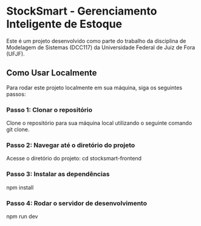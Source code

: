 # StockSmart - Gerenciamento Inteligente de Estoque

Este é um projeto desenvolvido como parte do trabalho da disciplina de Modelagem de Sistemas (DCC117) da Universidade Federal de Juiz de Fora (UFJF).

## Como Usar Localmente

Para rodar este projeto localmente em sua máquina, siga os seguintes passos:

### Passo 1: Clonar o repositório

Clone o repositório para sua máquina local utilizando o seguinte comando git clone.

### Passo 2: Navegar até o diretório do projeto

Acesse o diretório do projeto: cd stocksmart-frontend

### Passo 3: Instalar as dependências

npm install

### Passo 4: Rodar o servidor de desenvolvimento

npm run dev

